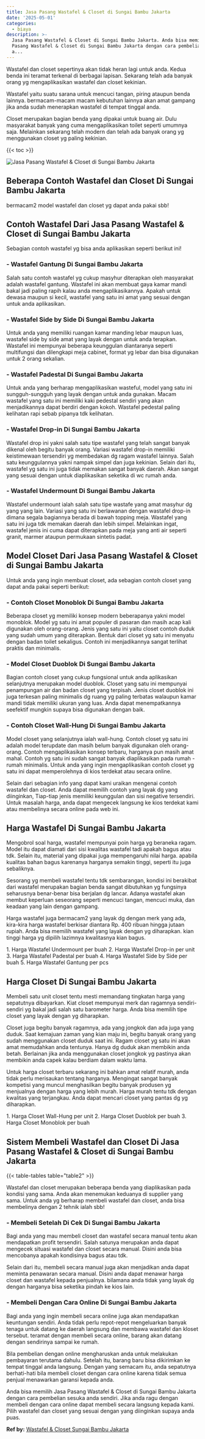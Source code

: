 ```yaml
---
title: Jasa Pasang Wastafel & Closet di Sungai Bambu Jakarta
date: '2025-05-01'
categories:
  - biaya
description: >-
  Jasa Pasang Wastafel & Closet di Sungai Bambu Jakarta. Anda bisa memilih Jasa
  Pasang Wastafel & Closet di Sungai Bambu Jakarta dengan cara pembelian sesuka
  a...
---
```


Wastafel dan closet sepertinya akan tidak heran lagi untuk anda. Kedua benda ini teramat terkenal di berbagai lapisan. Sekarang telah ada banyak orang yg mengaplikasikan wastafel dan closet kekinian.

Wastafel yaitu suatu sarana untuk mencuci tangan, piring ataupun benda lainnya. bermacam-macam macam kebutuhan lainnya akan amat gampang jika anda sudah menerapkan wastafel di tempat tinggal anda.

Closet merupakan bagian benda yang dipakai untuk buang air. Dulu masyarakat banyak yang cuma mengaplikasikan toilet seperti umumnya saja. Melainkan sekarang telah modern dan telah ada banyak orang yg menggunakan closet yg paling kekinian.

{{< toc >}}

![Jasa Pasang Wastafel & Closet di Sungai Bambu Jakarta](/images/wastafel-closet-murah65.png)

## Beberapa Contoh Wastafel dan Closet Di Sungai Bambu Jakarta

bermacam2 model wastafel dan closet yg dapat anda pakai sbb!

## Contoh Wastafel Dari Jasa Pasang Wastafel & Closet di Sungai Bambu Jakarta

Sebagian contoh wastafel yg bisa anda aplikasikan seperti berikut ini!

### \- Wastafel Gantung Di Sungai Bambu Jakarta

Salah satu contoh wastafel yg cukup masyhur diterapkan oleh masyarakat adalah wastafel gantung. Wastafel ini akan membuat gaya kamar mandi bakal jadi paling rapih kalau anda mengaplikasikannya. Apakah untuk dewasa maupun si kecil, wastafel yang satu ini amat yang sesuai dengan untuk anda aplikasikan.

### \- Wastafel Side by Side Di Sungai Bambu Jakarta

Untuk anda yang memiliki ruangan kamar manding lebar maupun luas, wastafel side by side amat yang layak dengan untuk anda terapkan. Wastafel ini mempunyai beberapa keunggulan diantaranya seperti multifungsi dan dilengkapi meja cabinet, format yg lebar dan bisa digunakan untuk 2 orang sekalian.

### \- Wastafel Padestal Di Sungai Bambu Jakarta

Untuk anda yang berharap mengaplikasikan wasteful, model yang satu ini sungguh-sungguh yang layak dengan untuk anda gunakan. Macam wastafel yang satu ini memiliki kaki pedestal sendiri yang akan menjadikannya dapat berdiri dengan kokoh. Wastafel pedestal paling kelihatan rapi sebab pipanya tdk kelihatan.

### \- Wastafel Drop-in Di Sungai Bambu Jakarta

Wastafel drop ini yakni salah satu tipe wastafel yang telah sangat banyak dikenal oleh begitu banyak orang. Variasi wastafel drop-in memiliki keistimewaan tersendiri yg membedakan dg ragam wastafel lainnya. Salah satu keunggulannya yakni nampak simpel dan juga kekinian. Selain dari itu, wastafel yg satu ini juga tidak memakan sangat banyak daerah. Akan sangat yang sesuai dengan untuk diaplikasikan seketika di wc rumah anda.

### \- Wastafel Undermount Di Sungai Bambu Jakarta

Wastafel undermount ialah salah satu tipe wastafe yang amat masyhur dg yang yang lain. Variasi yang satu ini berlawanan dengan wastafel drop-in dimana segala bagiannya berada di bawah topping meja. Wastafel yang satu ini juga tdk memakan daerah dan lebih simpel. Melainkan ingat, wastafel jenis ini cuma dapat diterapkan pada meja yang anti air seperti granit, marmer ataupun permukaan sintetis padat.

## Model Closet Dari Jasa Pasang Wastafel & Closet di Sungai Bambu Jakarta

Untuk anda yang ingin membuat closet, ada sebagian contoh closet yang dapat anda pakai seperti berikut:

### \- Contoh Closet Monoblok Di Sungai Bambu Jakarta

Beberapa closet yg memiliki konsep modern beberapanya yakni model monoblok. Model yg satu ini amat populer di pasaran dan masih acap kali digunakan oleh orang-orang. Jenis yang satu ini yaitu closet contoh duduk yang sudah umum yang diterapkan. Bentuk dari closet yg satu ini menyatu dengan badan toilet sekaligus. Contoh ini menjadikannya sangat terlihat praktis dan minimalis.

### \- Model Closet Duoblok Di Sungai Bambu Jakarta

Bagian contoh closet yang cukup fungsional untuk anda aplikasikan selanjutnya merupakan model duoblok. Closet yang satu ini mempunyai penampungan air dan badan closet yang terpisah. Jenis closet duoblok ini juga terkesan paling minimalis dg ruang yg paling terbatas walaupun kamar mandi tidak memiliki ukuran yang luas. Anda dapat menempatkannya seefektif mungkin supaya bisa digunakan dengan baik.

### \- Contoh Closet Wall-Hung Di Sungai Bambu Jakarta

Model closet yang selanjutnya ialah wall-hung. Contoh closet yg satu ini adalah model terupdate dan masih belum banyak digunakan oleh orang-orang. Contoh mengaplikasikan konsep terbaru, harganya pun masih amat mahal. Contoh yg satu ini sudah sangat banyak diaplikasikan pada rumah - rumah minimalis. Untuk anda yang ingin mengaplikasikan contoh closet yg satu ini dapat memperolehnya di kios terdekat atau secara online.

Selain dari sebagian info yang dapat kami uraikan mengenai contoh wastafel dan closet. Anda dapat memilih contoh yang layak dg yang diinginkan, Tiap-tiap jenis memiliki keunggulan dan sisi negative tersendiri. Untuk masalah harga, anda dapat mengecek langsung ke kios terdekat kami atau membelinya secara online pada web ini.

## Harga Wastafel Di Sungai Bambu Jakarta

Mengobrol soal harga, wastafel mempunyai poin harga yg beraneka ragam. Model itu dapat diamati dari sisi kwalitas wastafel tadi apakah bagus atau tdk. Selain itu, material yang dipakai juga mempengaruhi nilai harga. apabila kualitas bahan bagus karenanya harganya semakin tinggi, seperti itu juga sebaliknya.

Sesorang yg membeli wastafel tentu tdk sembarangan, kondisi ini berakibat dari wastafel merupakan bagian benda sangat dibutuhkan yg fungsinya seharusnya benar-benar bisa berjalan dg lancar. Adanya wastafel akan membut keperluan seseorang seperti mencuci tangan, mencuci muka, dan keadaan yang lain dengan gampang.

Harga wastafel juga bermacam2 yang layak dg dengan merk yang ada, kira-kira harga wastafel berkisar diantara Rp. 400 ribuan hingga jutaan rupiah. Anda bisa memilih wastafel yang layak dengan yg diharapkan. kian tinggi harga yg dipilih lazimnya kwalitasnya kian bagus.

1\. Harga Wastafel Undermount per buah 2. Harga Wastafel Drop-in per unit 3. Harga Wastafel Padestal per buah 4. Harga Wastafel Side by Side per buah 5. Harga Wastafel Gantung per pcs

## Harga Closet Di Sungai Bambu Jakarta

Membeli satu unit closet tentu mesti memandang tingkatan harga yang sepatutnya dibayarkan. Kiat closet mempunyai merk dan ragamnya sendiri-sendiri yg bakal jadi salah satu barometer harga. Anda bisa memilih tipe closet yang layak dengan yg diharapkan.

Closet juga begitu banyak ragamnya, ada yang jongkok dan ada juga yang duduk. Saat kemajuan zaman yang kian maju ini, begitu banyak orang yang sudah menggunakan closet duduk saat ini. Ragam closet yg satu ini akan amat memudahkan anda tentunya. Hanya dg duduk akan membikin anda betah. Berlainan jika anda menggunakan closet jongkok yg pastinya akan membikin anda capek kalau berdiam dalam waktu lama.

Untuk harga closet terbaru sekarang ini bahkan amat relatif murah, anda tidak perlu merisaukan tentang harganya. Mengingat sangat banyak kompetisi yang muncul menghasilkan begitu banyak produsen yg menjualnya dengan harga yang lebih murah. Harga murah tentu tdk dengan kwalitas yang terjangkau. Anda dapat mencari closet yang pantas dg yg diharapkan.

1\. Harga Closet Wall-Hung per unit 2. Harga Closet Duoblok per buah 3. Harga Closet Monoblok per buah

## Sistem Membeli Wastafel dan Closet Di Jasa Pasang Wastafel & Closet di Sungai Bambu Jakarta

{{< table-tables table="table2" >}}

Wastafel dan closet merupakan beberapa benda yang diaplikasikan pada kondisi yang sama. Anda akan menemukan keduanya di supplier yang sama. Untuk anda yg berharap membeli wastafel dan closet, anda bisa membelinya dengan 2 tehnik ialah sbb!

### \- Membeli Setelah Di Cek Di Sungai Bambu Jakarta

Bagi anda yang mau membeli closet dan wastafel secara manual tentu akan mendapatkan profit tersendiri. Salah satunya merupakan anda dapat mengecek situasi wastafel dan closet secara manual. Disini anda bisa mencobanya apakah kondisinya bagus atau tdk.

Selain dari itu, membeli secara manual juga akan menjadikan anda dapat meminta penawaran secara manual. Disini anda dapat menawar harga closet dan wastafel kepada penjualnya. bilamana anda tidak yang layak dg dengan harganya bisa seketika pindah ke kios lain.

### \- Membeli Dengan Cara Online Di Sungai Bambu Jakarta

Bagi anda yang ingin membeli secara online juga akan mendapatkan keuntungan sendiri. Anda tidak perlu repot-repot mengeluarkan banyak tenaga untuk datang ke daerah langsung dan membawa wastafel dan kloset tersebut. teramat dengan membeli secara online, barang akan datang dengan sendirinya sampai ke rumah.

Bila pembelian dengan online mengharuskan anda untuk melakukan pembayaran terutama dahulu. Setelah itu, barang baru bisa dikirimkan ke tempat tinggal anda langsung. Dengan yang semacam itu, anda sepatutnya berhati-hati bila membeli closet dengan cara online karena tidak semua penjual menawarkan garansi kepada anda.

Anda bisa memilih Jasa Pasang Wastafel & Closet di Sungai Bambu Jakarta dengan cara pembelian sesuka anda sendiri. Jika anda ragu dengan membeli dengan cara online dapat membeli secara langsung kepada kami. Pilih wastafel dan closet yang sesuai dengan yang diinginkan supaya anda puas.

**Ref by:** [Wastafel & Closet Sungai Bambu Jakarta](https://id.wikipedia.org/wiki/Wastafel)
